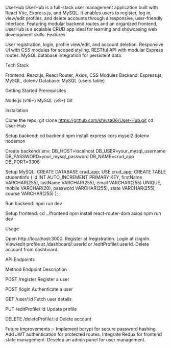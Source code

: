 UserHub
UserHub is a full-stack user management application built with React Vite, Express.js, and MySQL. It enables users to register, log in, view/edit profiles, and delete accounts through a responsive, user-friendly interface. Featuring modular backend routes and an organized frontend, UserHub is a scalable CRUD app ideal for learning and showcasing web development skills.
Features

User registration, login, profile view/edit, and account deletion.
Responsive UI with CSS modules for scoped styling.
RESTful API with modular Express routes.
MySQL database integration for persistent data.

Tech Stack

Frontend: React.js, React Router, Axios, CSS Modules
Backend: Express.js, MySQL, dotenv
Database: MySQL (users table)

Getting Started
Prerequisites

Node.js (v16+)
MySQL (v8+)
Git

Installation

Clone the repo:
git clone https://github.com/shivsa06/User-Hub.git
cd User-Hub

Setup backend:
cd backend
npm install express cors mysql2 dotenv nodemon

Create backend/.env:
DB_HOST=localhost
DB_USER=your_mysql_username
DB_PASSWORD=your_mysql_password
DB_NAME=crud_app
DB_PORT=3306

Setup MySQL:
CREATE DATABASE crud_app;
USE crud_app;
CREATE TABLE studentInfo (
id INT AUTO_INCREMENT PRIMARY KEY,
firstName VARCHAR(255),
lastName VARCHAR(255),
email VARCHAR(255) UNIQUE,
mobile VARCHAR(20),
password VARCHAR(255),
state VARCHAR(255),
course VARCHAR(255)
);

Run backend:
npm run dev

Setup frontend:
cd ../frontend
npm install react-router-dom axios
npm run dev

Usage

Open http://localhost:3000.
Register at /registration.
Login at /signIn.
View/edit profile at /dashboard/:userId or /editProfile/:userId.
Delete account from dashboard.

API Endpoints

Method
Endpoint
Description

POST
/register
Register a user

POST
/login
Authenticate a user

GET
/user/:id
Fetch user details

PUT
/editProfile/:id
Update profile

DELETE
/deleteProfile/:id
Delete account

Future Improvements :-
Implement bcrypt for secure password hashing.
Add JWT authentication for protected routes.
Integrate Redux for frontend state management.
Develop an admin panel for user management.
